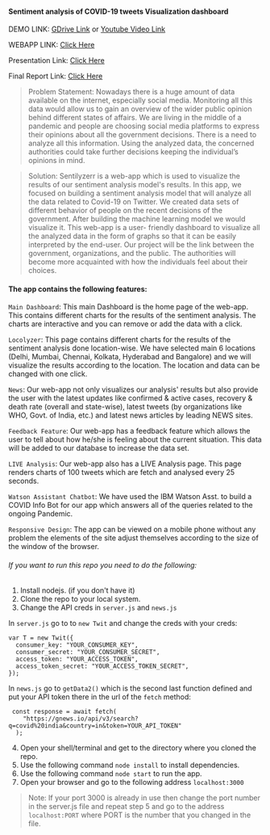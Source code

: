 #### Sentiment analysis of COVID-19 tweets Visualization dashboard

DEMO LINK: [GDrive Link](https://drive.google.com/file/d/1hqrrcgt8x-2NpA6eKY_2zZFJ2WNDb2ZU/view?usp=sharing) or [Youtube Video Link](https://youtu.be/EizjqMifxjo)

WEBAPP LINK: [Click Here](https://sentilyzerr.herokuapp.com/news.html)

Presentation Link: [Click Here](https://docs.google.com/presentation/d/17Syv9AWA1bY8wvl-wlht4FNbrq0GDAMa6pi90L3hvRY/edit)

Final Report Link: [Click Here](https://docs.google.com/document/d/1H2iv5WmbJ5pePa35bvbLoIsAvgVLfa1lQzKoGqyziAY/edit?usp=sharing)

> Problem Statement: Nowadays there is a huge amount of data available on the internet, especially social media. Monitoring all this data would allow us to gain an overview of the wider public opinion behind different states of affairs. We are living in the middle of a pandemic and people are choosing social media platforms to express their opinions about all the government decisions. There is a need to analyze all this information. Using the analyzed data, the concerned authorities could take further decisions keeping the individual’s opinions in mind.

> Solution: Sentilyzerr is a web-app which is used to visualize the results of our sentiment analysis model's results. In this app, we focused on building a sentiment analysis model that will analyze all the data related to Covid-19 on Twitter. We created data sets of different behavior of people on the recent decisions of the government. After building the machine learning model we would visualize it. This web-app is a user- friendly dashboard to visualize all the analyzed data in the form of graphs so that it can be easily interpreted by the end-user. Our project will be the link between the government, organizations, and the public. The authorities will become more acquainted with how the individuals feel about their choices.

#### The app contains the following features:

```Main Dashboard```: This main Dashboard is the home page of the web-app. This contains different charts for the results of the sentiment analysis. The charts are interactive and you can remove or add the data with a click.

```Locolyzer```: This page contains different charts for the results of the sentiment analysis done location-wise. We have selected main 6 locations (Delhi, Mumbai, Chennai, Kolkata, Hyderabad and Bangalore) and we will visualize the results according to the location. The location and data can be changed with one click.

```News```: Our web-app not only visualizes our analysis' results but also provide the user with the latest updates like confirmed & active cases, recovery & death rate (overall and state-wise), latest tweets (by organizations like WHO, Govt. of India, etc.) and latest news articles by leading NEWS sites.

```Feedback Feature```: Our web-app has a feedback feature which allows the user to tell about how he/she is feeling about the current situation. This data will be added to our database to increase the data set.

```LIVE Analysis```: Our web-app also has a LIVE Analysis page. This page renders charts of 100 tweets which are fetch and analysed every 25 seconds.

```Watson Assistant Chatbot```: We have used the IBM Watson Asst. to build a COVID Info Bot for our app which answers all of the queries related to the ongoing Pandemic.

```Responsive Design```: The app can be viewed on a mobile phone without any problem the elements of the site adjust themselves according to the size of the window of the browser.

###### If you want to run this repo you need to do the following:

1. Install nodejs. (if you don't have it)
2. Clone the repo to your local system.
3. Change the API creds in ```server.js``` and ```news.js```

In ```server.js``` go to to ```new Twit``` and change the creds with your creds:
```
var T = new Twit({
  consumer_key: "YOUR_CONSUMER_KEY",
  consumer_secret: "YOUR_CONSUMER_SECRET",
  access_token: "YOUR_ACCESS_TOKEN",
  access_token_secret: "YOUR_ACCESS_TOKEN_SECRET",
});
```
In ```news.js``` go to ```getData2()``` which is the second last function defined and put your API token there in the url of the ```fetch``` method:
```
 const response = await fetch(
    "https://gnews.io/api/v3/search?q=covid%20india&country=in&token=YOUR_API_TOKEN"
  );
```
4. Open your shell/terminal and get to the directory where you cloned the repo.
5. Use the following command `node install` to install dependencies.
6. Use the following command `node start` to run the app.
7. Open your browser and go to the following address `localhost:3000`

> Note: If your port 3000 is already in use then change the port number in the server.js file and repeat step 5 and go to the address `localhost:PORT` where PORT is the number that you changed in the file.
